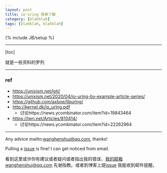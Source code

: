 ```yaml
---
layout: post
title: io-uring 简单了解
category: [blahblah]
tags: [blahblah, blahblah]
---
```

{% include JB/setup %}

---

[toc]

就是一些资料的罗列







---

### ref

- https://unixism.net/loti/
- https://unixism.net/2020/04/io-uring-by-example-article-series/
- https://github.com/axboe/liburing/
- http://kernel.dk/io_uring.pdf
  - 讨论https://news.ycombinator.com/item?id=19843464
- https://lwn.net/Articles/810414/
  - 讨论https://news.ycombinator.com/item?id=22262964



---

Any advice mailto:wanghenshui@qq.com, thanks! 

Pulling a [issue](https://github.com/wanghenshui/wanghenshui.github.io/issues/new) is fine! I can get noticed from email.

看到这里或许你有建议或者疑问或者指出我的错误，我的邮箱wanghenshui@qq.com 先谢指教。或者到博客上提[issue](https://github.com/wanghenshui/wanghenshui.github.io/issues/new) 我能收到邮件提醒。